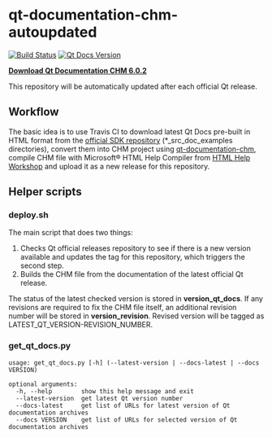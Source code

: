 # qt-documentation-chm-autoupdated
[![Build Status](https://travis-ci.com/vzhd1701/qt-documentation-chm-autoupdated.svg?branch=master)](https://travis-ci.com/vzhd1701/qt-documentation-chm-autoupdated)
[![Qt Docs Version](https://img.shields.io/github/v/release/vzhd1701/qt-documentation-chm-autoupdated?color=%230F&label=Qt%20Docs)](https://github.com/vzhd1701/qt-documentation-chm-autoupdated/releases/latest)

[**Download Qt Documentation CHM 6.0.2**](https://github.com/vzhd1701/qt-documentation-chm-autoupdated/releases/latest)

This repository will be automatically updated after each official Qt release.

## Workflow

The basic idea is to use Travis CI to download latest Qt Docs pre-built in HTML format from the [official SDK repository](https://download.qt.io/online/qtsdkrepository/windows_x86/desktop/) (*_src_doc_examples directories), convert them into CHM project using [qt-documentation-chm](https://github.com/vzhd1701/qt-documentation-chm), compile CHM file with Microsoft® HTML Help Compiler from [HTML Help Workshop](https://docs.microsoft.com/en-us/previous-versions/windows/desktop/htmlhelp/microsoft-html-help-downloads) and upload it as a new release for this repository.

## Helper scripts

### deploy.sh

The main script that does two things:

1. Checks Qt official releases repository to see if there is a new version available and updates the tag for this repository, which triggers the second step.
2. Builds the CHM file from the documentation of the latest official Qt release.

The status of the latest checked version is stored in **version_qt_docs**. If any revisions are required to fix the CHM file itself, an additional revision number will be stored in **version_revision**. Revised version will be tagged as LATEST_QT_VERSION-REVISION_NUMBER.

### get_qt_docs.py

```
usage: get_qt_docs.py [-h] (--latest-version | --docs-latest | --docs VERSION)

optional arguments:
  -h, --help        show this help message and exit
  --latest-version  get latest Qt version number
  --docs-latest     get list of URLs for latest version of Qt documentation archives
  --docs VERSION    get list of URLs for selected version of Qt documentation archives
```
